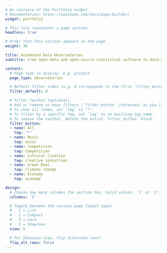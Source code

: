 ```yaml
---
# An instance of the Portfolio widget.
# Documentation: https://wowchemy.com/docs/page-builder/
widget: portfolio

# This file represents a page section.
headless: true

# Order that this section appears on the page.
weight: 30

title: Automated Data Observatories
subtitle: From open data and open-source statistical software to data-as-service.

content:
  # Page type to display. E.g. project.
  page_type: observatories

  # Default filter index (e.g. 0 corresponds to the first `filter_button` instance below).
  filter_default: 0

  # Filter toolbar (optional).
  # Add or remove as many filters (`filter_button` instances) as you like.
  # To show all items, set `tag` to "*".
  # To filter by a specific tag, set `tag` to an existing tag name.
  # To remove the toolbar, delete the entire `filter_button` block.
  filter_button:
  - name: All
    tag: '*'
  - name: Music
    tag: music
  - name: Competition
    tag: Competition
  - name: Cultural Creative
    tag: Creative industries
  - name: Green Deal
    tag: Climate change
  - name: Economy
    tag: economy

design:
  # Choose how many columns the section has. Valid values: '1' or '2'.
  columns: '2'

  # Toggle between the various page layout types.
  #   1 = List
  #   2 = Compact
  #   3 = Card
  #   5 = Showcase
  view: 5

  # For Showcase view, flip alternate rows?
  flip_alt_rows: false
---
```


<!-- … 
<table>
<colgroup>
<col style="width: 25%" />
<col style="width: 25%" />
<col style="width: 25%" />
<col style="width: 25%" />
</colgroup>
<tbody>
<tr class="odd">
<td style="text-align: center;">{{< figure src="/icons/dmo_avatar.png" caption="[Digital](/observatories/music/)</br>[Music Observatory](/observatories/music/)</br>Our first observatory, with seven years of data sharing history, a model for the European Music Observatory.</br></br>" numbered="false" >}}</td>
<td style="text-align: center;">{{< figure src="/icons/cdo_avatar.png" caption="[Competition Data Observatory](/observatories/competition/)</br>Our youngest, early-stage prototype observatory for computation antitrust.</br></br></br></br>" numbered="false" >}}</td>
<td style="text-align: center;">{{< figure src="/icons/gdo_avatar.png" caption="[Green Deal Data Observatory](/observatories/greendeal/)</br>An ambitious project to connect environmental sensory data, political and policy survey data with socio-economic indicators." numbered="false" >}}</td>
<td style="text-align: center;">{{< figure src="/icons/edo_avatar.png" caption="[Economy Data Observatory](/observatories/economy/)</br>An incubator for socio-economic data observatories. Its first offspring is the Competition Data Observatory.</br></br>" numbered="false" >}}</td>
</tr>
</tbody>
</table>
--> 
